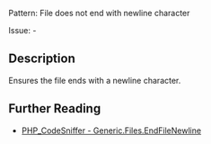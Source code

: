 Pattern: File does not end with newline character

Issue: -

## Description

Ensures the file ends with a newline character.

## Further Reading

* [PHP_CodeSniffer - Generic.Files.EndFileNewline](https://github.com/squizlabs/PHP_CodeSniffer/blob/master/src/Standards/Generic/Sniffs/Files/EndFileNewlineSniff.php)